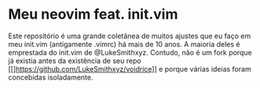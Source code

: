 # Meu neovim feat. init.vim

Este repositório é uma grande coletânea de muitos ajustes que eu faço em meu init.vim (antigamente .vimrc) há mais de 10 anos. A maioria deles é emprestada do init.vim de @LukeSmithxyz. Contudo, não é um fork porque já existia antes da existência de seu repo [[]https://github.com/LukeSmithxyz/voidrice]] e porque várias ideias foram concebidas isoladamente.
